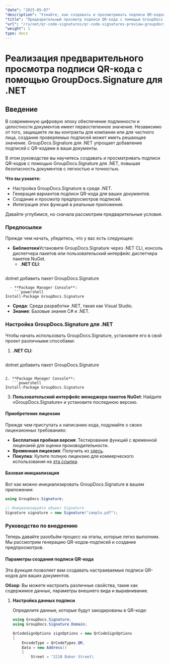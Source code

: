 ```yaml
---
"date": "2025-05-07"
"description": "Узнайте, как создавать и просматривать подписи QR-кодов в документах с помощью GroupDocs.Signature для .NET, повышая безопасность и подлинность."
"title": "Предварительный просмотр подписи QR-кода с помощью GroupDocs.Signature для .NET&#58; подробное руководство"
"url": "/ru/net/qr-code-signatures/qr-code-signatures-preview-groupdocs-signature-net/"
"weight": 1
type: docs
---
```

# Реализация предварительного просмотра подписи QR-кода с помощью GroupDocs.Signature для .NET

## Введение

В современную цифровую эпоху обеспечение подлинности и целостности документов имеет первостепенное значение. Независимо от того, защищаете ли вы контракты для компании или для частного лица, создание проверяемых подписей может иметь решающее значение. GroupDocs.Signature для .NET упрощает добавление подписей с QR-кодами в ваши документы.

В этом руководстве вы научитесь создавать и просматривать подписи QR-кодов с помощью GroupDocs.Signature для .NET, повышая безопасность документов с легкостью и точностью.

**Что вы узнаете:**
- Настройка GroupDocs.Signature в среде .NET.
- Генерация вариантов подписи QR-кода для ваших документов.
- Создание и просмотр предпросмотров подписей.
- Интеграция этих функций в реальные приложения.

Давайте углубимся, но сначала рассмотрим предварительные условия.

### Предпосылки

Прежде чем начать, убедитесь, что у вас есть следующее:
- **Библиотеки**Установите GroupDocs.Signature через .NET CLI, консоль диспетчера пакетов или пользовательский интерфейс диспетчера пакетов NuGet.
  - **.NET CLI**:
    ```shell
dotnet добавить пакет GroupDocs.Signature
```
  - **Package Manager Console**:
    ```powershell
Install-Package GroupDocs.Signature
```
- **Среда**: Среда разработки .NET, такая как Visual Studio.
- **Знание**: Базовые знания C# и .NET.

### Настройка GroupDocs.Signature для .NET

Чтобы начать использовать GroupDocs.Signature, установите его в свой проект различными способами:

1. **.NET CLI**:
   ```shell
dotnet добавить пакет GroupDocs.Signature
```

2. **Package Manager Console**:
   ```powershell
Install-Package GroupDocs.Signature
```

3. **Пользовательский интерфейс менеджера пакетов NuGet**: Найдите «GroupDocs.Signature» и установите последнюю версию.

#### Приобретение лицензии

Прежде чем приступать к написанию кода, подумайте о своих лицензионных требованиях:
- **Бесплатная пробная версия**: Тестирование функций с временной лицензией для оценки производительности.
- **Временная лицензия**: Получить из [здесь](https://purchase.groupdocs.com/temporary-license/).
- **Покупка**: Купите полную лицензию для коммерческого использования на [эта ссылка](https://purchase.groupdocs.com/buy).

#### Базовая инициализация

Вот как можно инициализировать GroupDocs.Signature в вашем приложении:

```csharp
using GroupDocs.Signature;

// Инициализируйте объект Signature
Signature signature = new Signature("sample.pdf");
```

### Руководство по внедрению

Теперь давайте разобьём процесс на этапы, которые легко выполним. Мы рассмотрим генерацию QR-кодов-подписей и создание предпросмотров.

#### Параметры создания подписи QR-кода

Эта функция позволяет вам создавать настраиваемые подписи QR-кодов для ваших документов.

**Обзор**: Вы можете настроить различные свойства, такие как содержимое данных, параметры внешнего вида и выравнивание.

1. **Настройка данных подписи**
   
   Определите данные, которые будут закодированы в QR-коде:
   
   ```csharp
   using GroupDocs.Signature;
   using GroupDocs.Signature.Domain;

   QrCodeSignOptions signOptions = new QrCodeSignOptions
   {
       EncodeType = QrCodeTypes.QR,
       Data = new Address()
       {
           Street = "221B Baker Street\